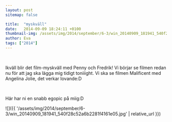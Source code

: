 ```yaml
---
layout: post
sitemap: false

title:  "myskväll"
date:   2014-09-09 18:24:11 +0100
thumbnail-img: /assets/img/2014/september/6-3/win_20140909_181941_540f28c52a6b2281f4161e05.jpg
author: Eva
tags: ["2014"]
---
```


 




Ikväll blir det film-myskväll med Penny och Fredrik! Vi börjar se filmen redan nu för att jag ska lägga mig tidigt toniiight. Vi ska se filmen Malificent med Angelina Jolie, det verkar lovande:D




 




Här har ni en snabb egopic på miig:D

![]({{ '/assets/img/2014/september/6-3/win_20140909_181941_540f28c52a6b2281f4161e05.jpg'  | relative_url }})

